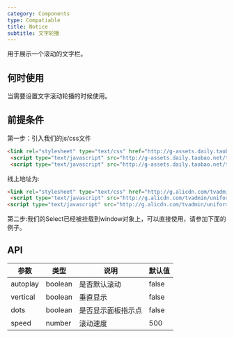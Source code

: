 ```yaml
---
category: Components
type: Compatiable
title: Notice
subtitle: 文字轮播
---
```


用于展示一个滚动的文字栏。

## 何时使用

当需要设置文字滚动轮播的时候使用。

## 前提条件
第一步：引入我们的js/css文件

```html
<link rel="stylesheet" type="text/css" href="http://g-assets.daily.taobao.net/tvadmin/uniform-ui/1.0.2/Select/index.css"/>
 <script type="text/javascript" src="http://g-assets.daily.taobao.net/tvadmin/uniform-ui/1.0.2/vendor.js"></script>
 <script type="text/javascript" src="http://g-assets.daily.taobao.net/tvadmin/uniform-ui/1.0.2/Select/index.js"></script>
```

线上地址为:

```html
<link rel="stylesheet" type="text/css" href="http://g.alicdn.com/tvadmin/uniform-ui/1.0.2/Select/index.css"/>
 <script type="text/javascript" src="http://g.alicdn.com/tvadmin/uniform-ui/1.0.2/vendor.js"></script>
<script type="text/javascript" src="http://g.alicdn.com/tvadmin/uniform-ui/1.0.2/Select/index.js"></script>
```

第二步:我们的Select已经被挂载到window对象上，可以直接使用，请参加下面的例子。

## API

| 参数     | 类型    | 说明               | 默认值 |
|----------|---------|--------------------|--------|
| autoplay | boolean | 是否默认滚动       | false  |
| vertical | boolean | 垂直显示           | false  |
| dots     | boolean | 是否显示面板指示点 | false  |
| speed    | number  | 滚动速度           | 500    |
